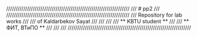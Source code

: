 /////////////////////////////////////////////////////////////////
///                          # pp2                            ///
/////////////////////////////////////////////////////////////////
/// Repository for lab works                                  ///
/// of Kaldarbekov Sayat                                      ///
///                                                           ///
/// ** KBTU student **                                        ///
/// ** ФИТ, ВТиПО   **                                        ///
///                                                           ///
/////////////////////////////////////////////////////////////////
